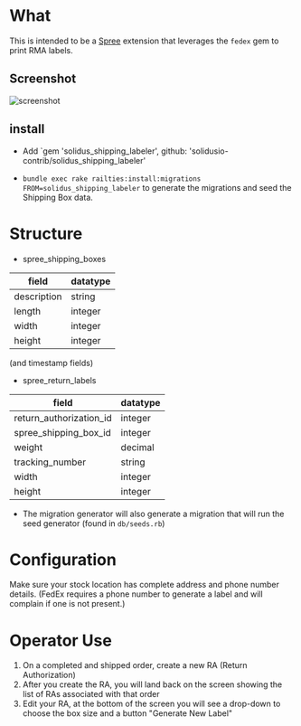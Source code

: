 # What
This is intended to be a [Spree](https://github.com/spree/spree) extension that leverages the `fedex` gem to print RMA labels.

## Screenshot
![screenshot](http://i.imgur.com/tj7EqUP.png)

## install
* Add `gem 'solidus_shipping_labeler', github: 'solidusio-contrib/solidus_shipping_labeler'


* `bundle exec rake railties:install:migrations FROM=solidus_shipping_labeler` to generate the migrations and seed the Shipping Box data.


# Structure

* spree_shipping_boxes

| field	      | datatype  |
|-------------|-----------|
| description | string  |
| length      | integer |
| width       | integer |
| height      | integer |

(and timestamp fields)

* spree_return_labels

| field	      | datatype  |
|-------------|-----------|
| return_authorization_id      | integer  |
| spree_shipping_box_id      | integer  |
| weight      | decimal  |
| tracking_number      | string |
| width       | integer |
| height      | integer |


* The migration generator will also generate a migration that will run the seed generator (found in ```db/seeds.rb```)

# Configuration
Make sure your stock location has complete address and phone number details. (FedEx requires a phone number to generate a label and will complain if one is not present.)


# Operator Use

1. On a completed and shipped order, create a new RA (Return Authorization)
2. After you create the RA, you will land back on the screen showing the list of RAs associated with that order
3. Edit your RA, at the bottom of the screen you will see a drop-down to choose the box size and a button "Generate New Label"


